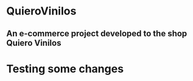# QuieroVinilos
## An e-commerce project developed to the shop Quiero Vinilos

# Testing some changes 
